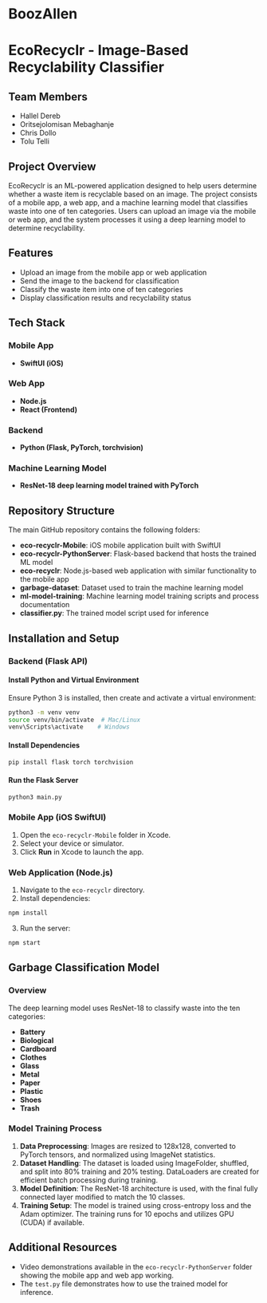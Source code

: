 # BoozAllen

# EcoRecyclr - Image-Based Recyclability Classifier

## Team Members
- Hallel Dereb
- Oritsejolomisan Mebaghanje
- Chris Dollo
- Tolu Telli

## Project Overview
EcoRecyclr is an ML-powered application designed to help users determine whether a waste item is recyclable based on an image. The project consists of a mobile app, a web app, and a machine learning model that classifies waste into one of ten categories. Users can upload an image via the mobile or web app, and the system processes it using a deep learning model to determine recyclability.

## Features
- Upload an image from the mobile app or web application
- Send the image to the backend for classification
- Classify the waste item into one of ten categories
- Display classification results and recyclability status

## Tech Stack
### Mobile App
- **SwiftUI (iOS)**

### Web App
- **Node.js**
- **React (Frontend)**

### Backend
- **Python (Flask, PyTorch, torchvision)**

### Machine Learning Model
- **ResNet-18 deep learning model trained with PyTorch**

## Repository Structure
The main GitHub repository contains the following folders:

- **eco-recyclr-Mobile**: iOS mobile application built with SwiftUI
- **eco-recyclr-PythonServer**: Flask-based backend that hosts the trained ML model
- **eco-recyclr**: Node.js-based web application with similar functionality to the mobile app
- **garbage-dataset**: Dataset used to train the machine learning model
- **ml-model-training**: Machine learning model training scripts and process documentation
- **classifier.py**: The trained model script used for inference

## Installation and Setup

### Backend (Flask API)
#### Install Python and Virtual Environment
Ensure Python 3 is installed, then create and activate a virtual environment:
```sh
python3 -m venv venv
source venv/bin/activate  # Mac/Linux
venv\Scripts\activate    # Windows
```
#### Install Dependencies
```sh
pip install flask torch torchvision
```
#### Run the Flask Server
```sh
python3 main.py
```

### Mobile App (iOS SwiftUI)
1. Open the `eco-recyclr-Mobile` folder in Xcode.
2. Select your device or simulator.
3. Click **Run** in Xcode to launch the app.

### Web Application (Node.js)
1. Navigate to the `eco-recyclr` directory.
2. Install dependencies:
```sh
npm install
```
3. Run the server:
```sh
npm start
```

## Garbage Classification Model
### Overview
The deep learning model uses ResNet-18 to classify waste into the ten categories:
- **Battery**
- **Biological**
- **Cardboard**
- **Clothes**
- **Glass**
- **Metal**
- **Paper**
- **Plastic**
- **Shoes**
- **Trash**

### Model Training Process
1. **Data Preprocessing**: Images are resized to 128x128, converted to PyTorch tensors, and normalized using ImageNet statistics.
2. **Dataset Handling**: The dataset is loaded using ImageFolder, shuffled, and split into 80% training and 20% testing.
DataLoaders are created for efficient batch processing during training.
3. **Model Definition**: The ResNet-18 architecture is used, with the final fully connected layer modified to match the 10 classes.
4. **Training Setup**: The model is trained using cross-entropy loss and the Adam optimizer. The training runs for 10 epochs and utilizes GPU (CUDA) if available.

## Additional Resources
- Video demonstrations available in the `eco-recyclr-PythonServer` folder showing the mobile app and web app working.
- The `test.py` file demonstrates how to use the trained model for inference.
